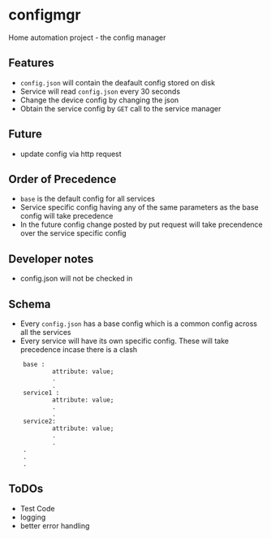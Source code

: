# configmgr
Home automation project - the config manager

## Features

- `config.json` will contain the deafault config stored on disk
- Service will read `config.json` every 30 seconds
- Change the device config by changing the json
- Obtain the service config by `GET` call to the service manager

## Future

- update config via http request

## Order of Precedence

- `base` is the default config for all services
- Service specific config having any of the same parameters as the base config will take precedence
- In the future config change posted by put request will take precendence over the service specific config

## Developer notes

- config.json will not be checked in

## Schema

- Every `config.json` has a base config which is a common config across all the services
- Every service will have its own specific config. These will take precedence incase there is a clash
```
    base : 
            attribute: value;
            .
            .
    service1 : 
            attribute: value;
            .
            .
    service2: 
            attribute: value;
            .
            .
    .
    .
    .
```

## ToDOs

- Test Code
- logging
- better error handling



